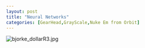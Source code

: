 ```yaml
---
layout: post
title: "Neural Networks"
categories: [GearHead,GrayScale,Nuke Em from Orbit]
---
```

<img alt="bjorke_dollarR3.jpg" src="http://www.botzilla.com/blog/archives/pix2015/bjorke_dollarR3.jpg" class="img-responsive" border="0" />



